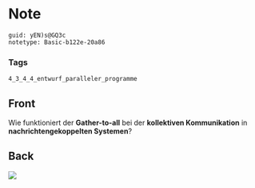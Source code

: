 # Note
```
guid: yEN)s@GQ3c
notetype: Basic-b122e-20a86
```

### Tags
```
4_3_4_4_entwurf_paralleler_programme
```

## Front
Wie funktioniert der <b>Gather-to-all</b> bei der <b>kollektiven
Kommunikation</b> in <b>nachrichtengekoppelten Systemen</b>?

## Back
<img src="paste-52af98d553a45aebfcdfb1e2c75b632bf4932ef9.jpg">
